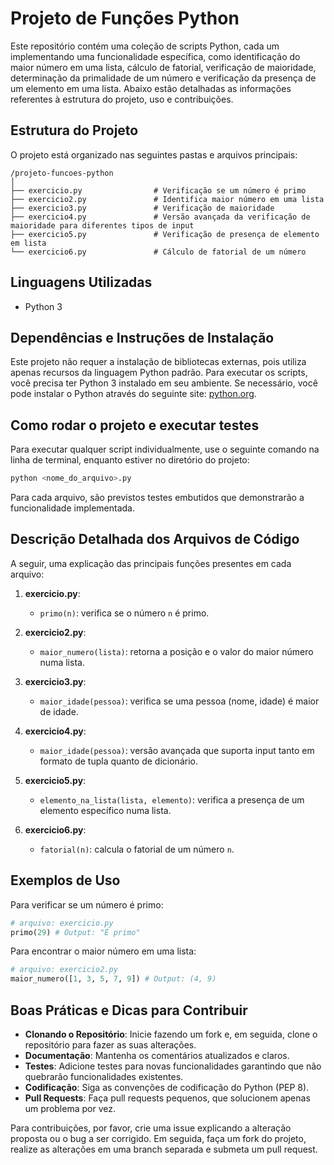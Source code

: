 # Projeto de Funções Python

Este repositório contém uma coleção de scripts Python, cada um implementando uma funcionalidade específica, como identificação do maior número em uma lista, cálculo de fatorial, verificação de maioridade, determinação da primalidade de um número e verificação da presença de um elemento em uma lista. Abaixo estão detalhadas as informações referentes à estrutura do projeto, uso e contribuições.

## Estrutura do Projeto

O projeto está organizado nas seguintes pastas e arquivos principais:

```
/projeto-funcoes-python
│
├── exercicio.py                # Verificação se um número é primo
├── exercicio2.py               # Identifica maior número em uma lista
├── exercicio3.py               # Verificação de maioridade
├── exercicio4.py               # Versão avançada da verificação de maioridade para diferentes tipos de input
├── exercicio5.py               # Verificação de presença de elemento em lista
└── exercicio6.py               # Cálculo de fatorial de um número
```

## Linguagens Utilizadas

- Python 3

## Dependências e Instruções de Instalação

Este projeto não requer a instalação de bibliotecas externas, pois utiliza apenas recursos da linguagem Python padrão. Para executar os scripts, você precisa ter Python 3 instalado em seu ambiente. Se necessário, você pode instalar o Python através do seguinte site: [python.org](https://www.python.org/downloads/).

## Como rodar o projeto e executar testes

Para executar qualquer script individualmente, use o seguinte comando na linha de terminal, enquanto estiver no diretório do projeto:

```bash
python <nome_do_arquivo>.py
```
Para cada arquivo, são previstos testes embutidos que demonstrarão a funcionalidade implementada.

## Descrição Detalhada dos Arquivos de Código

A seguir, uma explicação das principais funções presentes em cada arquivo:

1. **exercicio.py**:
    - `primo(n)`: verifica se o número `n` é primo.

2. **exercicio2.py**:
    - `maior_numero(lista)`: retorna a posição e o valor do maior número numa lista.

3. **exercicio3.py**:
    - `maior_idade(pessoa)`: verifica se uma pessoa (nome, idade) é maior de idade.

4. **exercicio4.py**:
    - `maior_idade(pessoa)`: versão avançada que suporta input tanto em formato de tupla quanto de dicionário.

5. **exercicio5.py**:
    - `elemento_na_lista(lista, elemento)`: verifica a presença de um elemento específico numa lista.

6. **exercicio6.py**:
    - `fatorial(n)`: calcula o fatorial de um número `n`.

## Exemplos de Uso

Para verificar se um número é primo:

```python
# arquivo: exercicio.py
primo(29) # Output: "É primo"
```

Para encontrar o maior número em uma lista:

```python
# arquivo: exercicio2.py
maior_numero([1, 3, 5, 7, 9]) # Output: (4, 9)
```

## Boas Práticas e Dicas para Contribuir

- **Clonando o Repositório**: Inicie fazendo um fork e, em seguida, clone o repositório para fazer as suas alterações.
- **Documentação**: Mantenha os comentários atualizados e claros.
- **Testes**: Adicione testes para novas funcionalidades garantindo que não quebrarão funcionalidades existentes.
- **Codificação**: Siga as convenções de codificação do Python (PEP 8).
- **Pull Requests**: Faça pull requests pequenos, que solucionem apenas um problema por vez.

Para contribuições, por favor, crie uma issue explicando a alteração proposta ou o bug a ser corrigido. Em seguida, faça um fork do projeto, realize as alterações em uma branch separada e submeta um pull request.